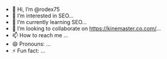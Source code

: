 - 👋 Hi, I’m @rodex75
- 👀 I’m interested in SEO...
- 🌱 I’m currently learning SEO...
- 💞️ I’m looking to collaborate on https://kinemaster.co.com/...
- 📫 How to reach me ...
- 😄 Pronouns: ...
- ⚡ Fun fact: ...

<!---
rodex75/rodex75 is a ✨ special ✨ repository because its `README.md` (this file) appears on your GitHub profile.
You can click the Preview link to take a look at your changes.
--->
